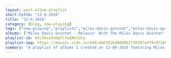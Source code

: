 ```yaml
---
layout: post-album-playlist
short-title: "12-6-2016"
title: "12-6-2016"
category: [blog, now-playing]
tags: ["now-playing","playlists","miles-davis-quintet","miles-davis-quintet","miles-davis","various-artists","miles-davis","miles-davis","miles-davis","various-artists","miles-davis","various-artists","various-artists","miles-davis-quintet"]
albums: ["Miles Davis Quintet - Relaxin' With The Miles Davis Quintet","Miles Davis Quintet - Miles: The New Miles Davis Quintet (Rudy Van Gelder Remaster)","Miles Davis - The Musings Of Miles","Various Artists - Blue Haze","Miles Davis - Miles In Berlin","Miles Davis - Circle In The Round","Miles Davis - Sorcerer","Various Artists - Bitches Brew Live","Miles Davis - Seven Steps To Heaven (Expanded Edition)","Various Artists - Miles Ahead (Expanded Edition)","Various Artists - Miles Davis at Newport: 1955-1975: The Bootleg Series, Vol. 4","Miles Davis Quintet - Workin' With The Miles Davis Quintet"]
playlist-id: 0tL5Hsx5sDpSlYuDAKcUCw
playlist-img: https://mosaic.scdn.co/640/ab67616d0000b2730767e3f9c072687c1dcc8d84ab67616d0000b273c7b074cbe12f0390464f742bab67616d0000b273d2fcc575b19853f95741bbcfab67616d0000b273e7071b7adfc3a494142d7c71
summary: "A playlist of albums I created on 12-06-2016 featuring Miles Davis Quintet, Miles Davis Quintet, Miles Davis, Various Artists, Miles Davis, Miles Davis, Miles Davis, Various Artists, Miles Davis, Various Artists, Various Artists, and Miles Davis Quintet"
---
```

